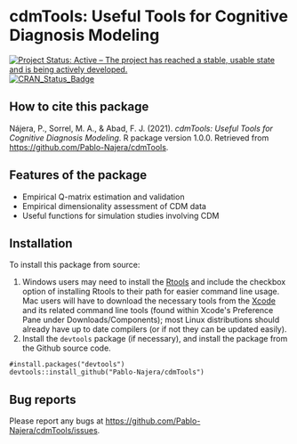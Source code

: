 # cdmTools: Useful Tools for Cognitive Diagnosis Modeling
[![Project Status: Active – The project has reached a stable, usable state and is being actively developed.](https://www.repostatus.org/badges/latest/active.svg)](https://www.repostatus.org/#active)
[![CRAN\_Status\_Badge](http://www.r-pkg.org/badges/version/cdmTools)](https://github.com/Pablo-Najera/cdmTools)

## How to cite this package
Nájera, P., Sorrel, M. A., & Abad, F. J. (2021). *cdmTools: Useful Tools for Cognitive Diagnosis Modeling*. R package version 1.0.0. Retrieved from https://github.com/Pablo-Najera/cdmTools.
## Features of the package
* Empirical Q-matrix estimation and validation
* Empirical dimensionality assessment of CDM data
* Useful functions for simulation studies involving CDM
## Installation
To install this package from source:
1. Windows users may need to install the [Rtools](https://cran.r-project.org/bin/windows/Rtools/) and include the checkbox option of installing Rtools to their path for easier command line usage. Mac users will have to download the necessary tools from the [Xcode](https://apps.apple.com/ca/app/xcode/id497799835?mt=12) and its related command line tools (found within Xcode's Preference Pane under Downloads/Components); most Linux distributions should already have up to date compilers (or if not they can be updated easily).
2. Install the `devtools` package (if necessary), and install the package from the Github source code.

```
#install.packages("devtools")
devtools::install_github("Pablo-Najera/cdmTools")
```

## Bug reports
Please report any bugs at https://github.com/Pablo-Najera/cdmTools/issues.
